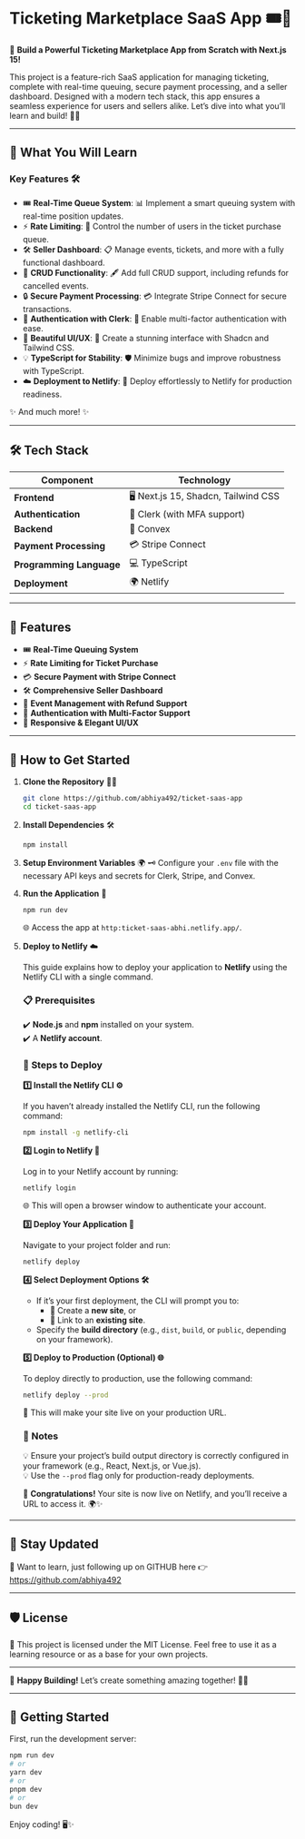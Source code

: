 # Ticketing Marketplace SaaS App 🎟️🚀

🚀 **Build a Powerful Ticketing Marketplace App from Scratch with Next.js 15!**

This project is a feature-rich SaaS application for managing ticketing, complete with real-time queuing, secure payment processing, and a seller dashboard. Designed with a modern tech stack, this app ensures a seamless experience for users and sellers alike. Let’s dive into what you’ll learn and build! 🌟✨

---

## 🌟 **What You Will Learn**

### Key Features 🛠️

- 🎟️ **Real-Time Queue System**: 📊 Implement a smart queuing system with real-time position updates.
- ⚡ **Rate Limiting**: 🚦 Control the number of users in the ticket purchase queue.
- 🛠️ **Seller Dashboard**: 📋 Manage events, tickets, and more with a fully functional dashboard.
- 📝 **CRUD Functionality**: 🖋️ Add full CRUD support, including refunds for cancelled events.
- 🔒 **Secure Payment Processing**: 💳 Integrate Stripe Connect for secure transactions.
- 👤 **Authentication with Clerk**: 🔑 Enable multi-factor authentication with ease.
- 🎨 **Beautiful UI/UX**: 🎉 Create a stunning interface with Shadcn and Tailwind CSS.
- 💡 **TypeScript for Stability**: 🛡️ Minimize bugs and improve robustness with TypeScript.
- ☁️ **Deployment to Netlify**: 🚀 Deploy effortlessly to Netlify for production readiness.

✨ And much more! ✨

---

## 🛠️ **Tech Stack**

| Component              | Technology                   |
|------------------------|------------------------------|
| **Frontend**           | 🖥️ Next.js 15, Shadcn, Tailwind CSS |
| **Authentication**     | 🔐 Clerk (with MFA support)  |
| **Backend**            | 💾 Convex                    |
| **Payment Processing** | 💳 Stripe Connect            |
| **Programming Language**| 💻 TypeScript               |
| **Deployment**         | 🌍 Netlify                    |

---

## 🌟 **Features**

- 🎟️ **Real-Time Queuing System**
- ⚡ **Rate Limiting for Ticket Purchase**
- 💳 **Secure Payment with Stripe Connect**
- 🛠️ **Comprehensive Seller Dashboard**
- 📝 **Event Management with Refund Support**
- 🔐 **Authentication with Multi-Factor Support**
- 🎨 **Responsive & Elegant UI/UX**

---

## 📌 **How to Get Started**

1. **Clone the Repository** 🧑‍💻

   ```bash
   git clone https://github.com/abhiya492/ticket-saas-app
   cd ticket-saas-app
   ```

2. **Install Dependencies** 🛠️

   ```bash
   npm install
   ```

3. **Setup Environment Variables** 🌍
   🗝️ Configure your `.env` file with the necessary API keys and secrets for Clerk, Stripe, and Convex.

4. **Run the Application** 🚀

   ```bash
   npm run dev
   ```

   🌐 Access the app at `http:ticket-saas-abhi.netlify.app/`.

5. **Deploy to Netlify** ☁️

   This guide explains how to deploy your application to **Netlify** using the Netlify CLI with a single command.

   ### 📋 Prerequisites

   ✔️ **Node.js** and **npm** installed on your system.  
   ✔️ A **Netlify account**.

   ### 🚀 Steps to Deploy

   **1️⃣ Install the Netlify CLI ⚙️**

   If you haven’t already installed the Netlify CLI, run the following command:

   ```bash
   npm install -g netlify-cli
   ```

   **2️⃣ Login to Netlify 🔑**

   Log in to your Netlify account by running:

   ```bash
   netlify login
   ```

   🌐 This will open a browser window to authenticate your account.

   **3️⃣ Deploy Your Application 📂**

   Navigate to your project folder and run:

   ```bash
   netlify deploy
   ```

   **4️⃣ Select Deployment Options 🛠️**

   - If it’s your first deployment, the CLI will prompt you to:
     - 🌟 Create a **new site**, or
     - 🔗 Link to an **existing site**.
   - Specify the **build directory** (e.g., `dist`, `build`, or `public`, depending on your framework).

   **5️⃣ Deploy to Production (Optional) 🌐**

   To deploy directly to production, use the following command:

   ```bash
   netlify deploy --prod
   ```

   🎯 This will make your site live on your production URL.

   ### 📝 Notes

   💡 Ensure your project’s build output directory is correctly configured in your framework (e.g., React, Next.js, or Vue.js).  
   💡 Use the `--prod` flag only for production-ready deployments.

   🎉 **Congratulations!** Your site is now live on Netlify, and you’ll receive a URL to access it. 🌍✨

---

## 💌 **Stay Updated**

🎵 Want to learn, just following up on GITHUB here 👉 https://github.com/abhiya492

---

## 🛡️ **License**

📜 This project is licensed under the MIT License. Feel free to use it as a learning resource or as a base for your own projects.

---

🌟 **Happy Building!** Let’s create something amazing together! 🎉✨

---

## 🚀 **Getting Started**

First, run the development server:

```bash
npm run dev
# or
yarn dev
# or
pnpm dev
# or
bun dev
```

Enjoy coding! 🖥️✨

